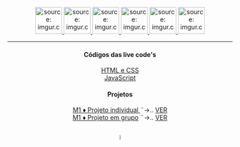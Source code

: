 <br>
<div align="center">
    <a href="#">    
        <img src="https://i.imgur.com/QSU2Ksh.png" title="source: imgur.com" 
        width="60px"/>
    </a>
    <a href="#">
        <img src="https://i.imgur.com/75ZnyoP.png" title="source: imgur.com" 
        width="60px"/>
    </a>
    <a href="#">
        <img src="https://i.imgur.com/RjWGTVn.png" title="source: imgur.com" 
        width="60px"/>
    </a>
    <a href="#">
        <img src="https://i.imgur.com/fFUhinJ.png" title="source: imgur.com" 
        width="60px"/>
    </a>
    <a href="#">
        <img src="https://i.imgur.com/r5TIjbs.png" title="source: imgur.com" 
        width="60px"/>
    </a>
     <a href="#">    
        <img src="https://i.imgur.com/Qx9OlTM.png" title="source: imgur.com" 
        width="60px"/>
    </a>
</div>
<hr>
<div align="center">
    <h4>Códigos das live code's</h4>
    <a href="https://github.com/Resilia-por-Ebony/TurmaRD/tree/main/M1/HTML%20CSS" >HTML e CSS</a><br>
    <a href="https://github.com/Resilia-por-Ebony/TurmaRD/tree/main/M1/Js" >JavaScript</a>
    <h4>Projetos</h4>
    <p> 
        <a href="https://github.com/Resilia-por-Ebony/TurmaRD/tree/main/M1/Projeto-Individual" >
            M1 ♦ Projeto individual
        </a>
        ¨→..
        <a href="https://leonardop1.netlify.app/" target="_blank">VER</a><br>
        <a href="#" >M1 ♦ Projeto em grupo</a>
        ¨→..
        <a href="https://leonardop1.netlify.app/" target="_blank">VER</a><br>
    </p>
</div>
<br/>
<div align="center">
    <a href="../README.md">
        <img src="https://i.imgur.com/kfHCxif.png" title="source: imgur.com" width="5%"/>
    </a>
</div>